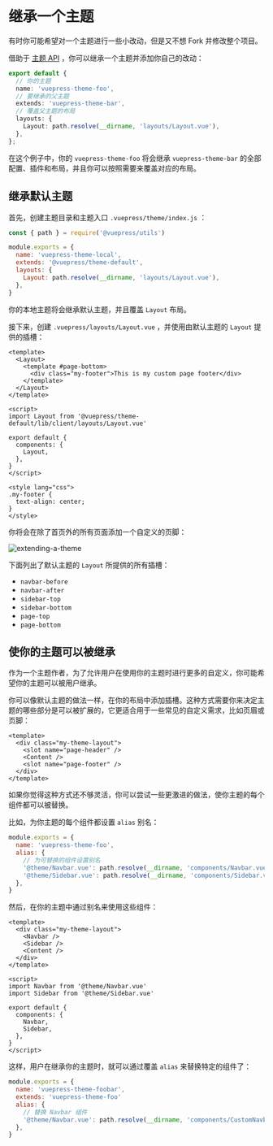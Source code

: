 # 继承一个主题

有时你可能希望对一个主题进行一些小改动，但是又不想 Fork 并修改整个项目。

借助于 [主题 API](../../reference/theme-api.md) ，你可以继承一个主题并添加你自己的改动：

```ts
export default {
  // 你的主题
  name: 'vuepress-theme-foo',
  // 要继承的父主题
  extends: 'vuepress-theme-bar',
  // 覆盖父主题的布局
  layouts: {
    Layout: path.resolve(__dirname, 'layouts/Layout.vue'),
  },
};
```

在这个例子中，你的 `vuepress-theme-foo` 将会继承 `vuepress-theme-bar` 的全部配置、插件和布局，并且你可以按照需要来覆盖对应的布局。

## 继承默认主题

首先，创建主题目录和主题入口 `.vuepress/theme/index.js` ：

```js
const { path } = require('@vuepress/utils')

module.exports = {
  name: 'vuepress-theme-local',
  extends: '@vuepress/theme-default',
  layouts: {
    Layout: path.resolve(__dirname, 'layouts/Layout.vue'),
  },
}
```

你的本地主题将会继承默认主题，并且覆盖 `Layout` 布局。

接下来，创建 `.vuepress/layouts/Layout.vue` ，并使用由默认主题的 `Layout` 提供的插槽：

```vue
<template>
  <Layout>
    <template #page-bottom>
      <div class="my-footer">This is my custom page footer</div>
    </template>
  </Layout>
</template>

<script>
import Layout from '@vuepress/theme-default/lib/client/layouts/Layout.vue'

export default {
  components: {
    Layout,
  },
}
</script>

<style lang="css">
.my-footer {
  text-align: center;
}
</style>
```

你将会在除了首页外的所有页面添加一个自定义的页脚：

![extending-a-theme](/images/cookbook/extending-a-theme-01.png)

下面列出了默认主题的 `Layout` 所提供的所有插槽：

- `navbar-before`
- `navbar-after`
- `sidebar-top`
- `sidebar-bottom`
- `page-top`
- `page-bottom`

## 使你的主题可以被继承

作为一个主题作者，为了允许用户在使用你的主题时进行更多的自定义，你可能希望你的主题可以被用户继承。

你可以像默认主题的做法一样，在你的布局中添加插槽。这种方式需要你来决定主题的哪些部分是可以被扩展的，它更适合用于一些常见的自定义需求，比如页眉或页脚：

```vue
<template>
  <div class="my-theme-layout">
    <slot name="page-header" />
    <Content />
    <slot name="page-footer" />
  </div>
</template>
```

如果你觉得这种方式还不够灵活，你可以尝试一些更激进的做法，使你主题的每个组件都可以被替换。

比如，为你主题的每个组件都设置 `alias` 别名：

```js
module.exports = {
  name: 'vuepress-theme-foo',
  alias: {
    // 为可替换的组件设置别名
    '@theme/Navbar.vue': path.resolve(__dirname, 'components/Navbar.vue'),
    '@theme/Sidebar.vue': path.resolve(__dirname, 'components/Sidebar.vue'),
  },
}
```

然后，在你的主题中通过别名来使用这些组件：

```vue
<template>
  <div class="my-theme-layout">
    <Navbar />
    <Sidebar />
    <Content />
  </div>
</template>

<script>
import Navbar from '@theme/Navbar.vue'
import Sidebar from '@theme/Sidebar.vue'

export default {
  components: {
    Navbar,
    Sidebar,
  },
}
</script>
```

这样，用户在继承你的主题时，就可以通过覆盖 `alias` 来替换特定的组件了：

```js
module.exports = {
  name: 'vuepress-theme-foobar',
  extends: 'vuepress-theme-foo'
  alias: {
    // 替换 Navbar 组件
    '@theme/Navbar.vue': path.resolve(__dirname, 'components/CustomNavbar.vue'),
  },
}
```
